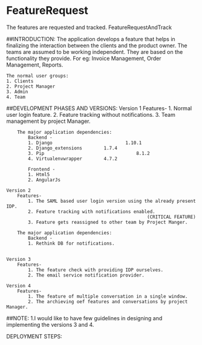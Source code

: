 # FeatureRequest
The features are requested and tracked.
FeatureRequestAndTrack

##INTRODUCTION:
	The application develops a feature that helps in finalizing the interaction between the clients and the product owner.
	The teams are assumed to be working independent. They are based on the functionality they provide.
	For eg: Invoice Management, Order Management, Reports. 

	The normal user groups:
	1. Clients
	2. Project Manager
	3. Admin
	4. Team


##DEVELOPMENT PHASES AND VERSIONS:
	Version 1
		Features-
			1. Normal user login feature.
			2. Feature tracking without notifications.
			3. Team management by project Manager.

		The major application dependencies:
			Backend - 
			1. Django 							1.10.1
			2. Django_extensions 		1.7.4
			3. Pip									8.1.2
			4. Virtualenvwrapper		4.7.2

			Frontend -
			1. Html5
			2. AngularJs 

	Version 2
		Features-
			1. The SAML based user login version using the already present IDP.
			2. Feature tracking with notifications enabled. 
														(CRITICAL FEATURE)
			3. Feature gets reassigned to other team by Project Manger.

		The major application dependencies:
			Backend - 
			1. Rethink DB for notifications.


	Version 3
		Features-
			1. The feature check with providing IDP ourselves. 
			2. The email service notification provider.

	Version 4
		Features-
			1. The feature of multiple conversation in a single window.
			2. The archieving oef features and conversations by project Manager.

##NOTE:
		1.I would like to have few guidelines in designing and implementing  the versions 3 and 4.
		
DEPLOYMENT STEPS:
